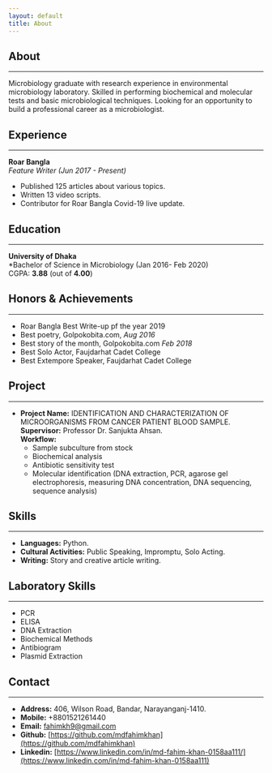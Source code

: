 ```yaml
---
layout: default
title: About
---
```


## **About**
---
Microbiology graduate with research experience in environmental microbiology laboratory. Skilled in performing biochemical and molecular tests and basic microbiological techniques. Looking for an opportunity to build a professional career as a microbiologist.

## **Experience**
---
**Roar Bangla** <br />
*Feature Writer (Jun 2017 - Present)*
* Published 125 articles about various topics.
* Written 13 video scripts.
* Contributor for Roar Bangla Covid-19 live update.

## **Education**
---
**University of Dhaka** <br />
*Bachelor of Science in Microbiology (Jan 2016- Feb 2020) <br />
CGPA: **3.88** (out of **4.00**)

## **Honors & Achievements**
---
* Roar Bangla Best Write-up pf the year 2019
* Best poetry, Golpokobita.com, *Aug 2016*
* Best story of the month, Golpokobita.com *Feb 2018*
* Best Solo Actor, Faujdarhat Cadet College
* Best Extempore Speaker, Faujdarhat Cadet College

## **Project**
---
* **Project Name:** IDENTIFICATION AND CHARACTERIZATION OF MICROORGANISMS FROM CANCER PATIENT BLOOD SAMPLE. <br />
**Supervisor:** Professor Dr. Sanjukta Ahsan. <br />
**Workflow:**
   * Sample subculture from stock
   * Biochemical analysis
   * Antibiotic sensitivity test
   * Molecular identification (DNA extraction, PCR, agarose gel electrophoresis, measuring DNA concentration, DNA sequencing, sequence analysis)

## **Skills**
---
* **Languages:** Python.
* **Cultural Activities:** Public Speaking, Impromptu, Solo Acting.
* **Writing:** Story and creative article writing.

## **Laboratory Skills**
---
* PCR
* ELISA
* DNA Extraction
* Biochemical Methods
* Antibiogram
* Plasmid Extraction

## **Contact**
---
* **Address:** 406, Wilson Road, Bandar, Narayanganj-1410.
* **Mobile:** +8801521261440
* **Email:** fahimkh9@gmail.com
* **Github:** [https://github.com/mdfahimkhan](https://github.com/mdfahimkhan)
* **Linkedin:** [https://www.linkedin.com/in/md-fahim-khan-0158aa111/](https://www.linkedin.com/in/md-fahim-khan-0158aa111)

